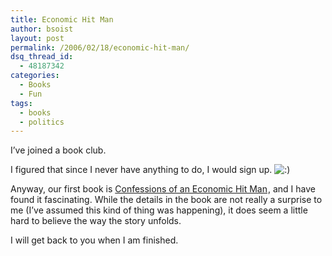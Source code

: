```yaml
---
title: Economic Hit Man
author: bsoist
layout: post
permalink: /2006/02/18/economic-hit-man/
dsq_thread_id:
  - 48187342
categories:
  - Books
  - Fun
tags:
  - books
  - politics
---
```

I&#8217;ve joined a book club.

I figured that since I never have anything to do, I would sign up. <img src='http://archive.whsjr.soistmann.com/oped/wp-includes/images/smilies/icon_smile.gif' alt=':)' class='wp-smiley' /> 

Anyway, our first book is [Confessions of an Economic Hit Man][1]<img src="http://www.assoc-amazon.com/e/ir?t=weifyoasme-20&#038;l=as2&#038;o=1&#038;a=0452287081" width="1" height="1" border="0" alt="" style="border:none !important; margin:0px !important;" />, and I have found it fascinating. While the details in the book are not really a surprise to me (I&#8217;ve assumed this kind of thing was happening), it does seem a little hard to believe the way the story unfolds.

I will get back to you when I am finished.

 [1]: http://www.amazon.com/exec/obidos/redirect?link_code=as2&#038;path=ASIN/0452287081&#038;tag=weifyoasme-20&#038;camp=1789&#038;creative=9325
